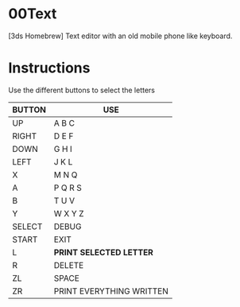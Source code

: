 # 00Text
[3ds Homebrew] Text editor with an old mobile phone like keyboard. 

# Instructions

Use the different buttons to select the letters

| BUTTON | USE |
|---|---|
| UP | A B C |
| RIGHT | D E F |
| DOWN | G H I |
| LEFT | J K L |
| X      | M N Q       | 
| A      | P Q R S     |
| B      | T U V       |
| Y      | W X Y Z     |
| SELECT | DEBUG       |
| START  | EXIT        |
| L      | **PRINT SELECTED LETTER** |
| R      | DELETE      |
| ZL     | SPACE       |
| ZR     | PRINT EVERYTHING WRITTEN  |
